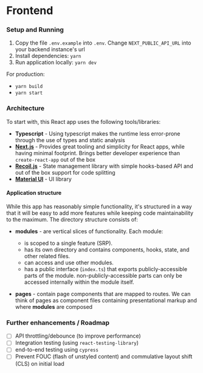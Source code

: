 # Frontend

### Setup and Running

1. Copy the file `.env.example` into `.env`. Change `NEXT_PUBLIC_API_URL` into your backend instance's url
2. Install dependencies: `yarn`
3. Run application locally: `yarn dev`

For production:

- `yarn build`
- `yarn start`

### Architecture

To start with, this React app uses the following tools/libraries:

- **Typescript** - Using typescript makes the runtime less error-prone through the use of types and static analysis
- **[Next.js](https://nextjs.org/)** - Provides great tooling and simplicity for React apps, while having minimal footprint. Brings better developer experience than `create-react-app` out of the box
- **[Recoil.js](https://recoiljs.org/)** - State management library with simple hooks-based API and out of the box support for code splitting 
- **[Material UI](https://mui.com/)** - UI library

#### Application structure

While this app has reasonably simple functionality, it's structured in a way that it will be easy to add more features while keeping code maintainability to the maximum. The directory structure consists of:

- **modules** - are vertical slices of functionality. Each module:
  - is scoped to a single feature (SRP).
  - has its own directory and contains components, hooks, state, and other related files.   
  - can access and use other modules.
  - has a public interface (`index.ts`) that exports publicly-accessible parts of the module. non-publicly-accessible parts can only be accessed internally within the module itself.
  
- **pages** - contain page components that are mapped to routes. We can think of pages as component files containing presentational markup and where **modules** are composed

### Further enhancements / Roadmap

- [ ] API throttling/debounce (to improve performance)
- [ ] Integration testing (using `react-testing-library`)
- [ ] end-to-end testing using `cypress`
- [ ] Prevent FOUC (flash of unstyled content) and commulative layout shift (CLS) on initial load
